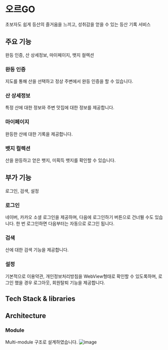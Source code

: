 # 오르GO
초보자도 쉽게 등산의 즐거움을 느끼고, 성취감을 얻을 수 있는 등산 기록 서비스

## 주요 기능
완등 인증, 산 상세정보, 마이페이지, 뱃지 컬렉션

### 완등 인증
지도를 통해 산을 선택하고 정상 주변에서 완등 인증을 할 수 있습니다.

### 산 상세정보
특정 산에 대한 정보와 주변 맛집에 대한 정보를 제공합니다.

### 마이페이지
완등한 산에 대한 기록을 제공합니다.

### 뱃지 컬렉션
산을 완등하고 얻은 뱃지, 미획득 뱃지를 확인할 수 있습니다.

## 부가 기능
로그인, 검색, 설정
### 로그인
네이버, 카카오 소셜 로그인을 제공하며, 다음에 로그인하기 버튼으로 건너뛸 수도 있습니다.
한 번 로그인하면 다음부터는 자동으로 로그인 됩니다.

### 검색
산에 대한 검색 기능을 제공합니다.

### 설정
기본적으로 이용약관, 개인정보처리방침을 WebView형태로 확인할 수 있도록하며,
로그인 했을 경우 로그아웃, 회원탈퇴 기능을 제공합니다.

## Tech Stack & libraries

## Architecture

### Module
Multi-module 구조로 설계하였습니다.
![image](https://github.com/ORGO-Official/orgo-android/assets/38021810/90cc83b3-6083-4a1f-a004-6ea1d6683312)


